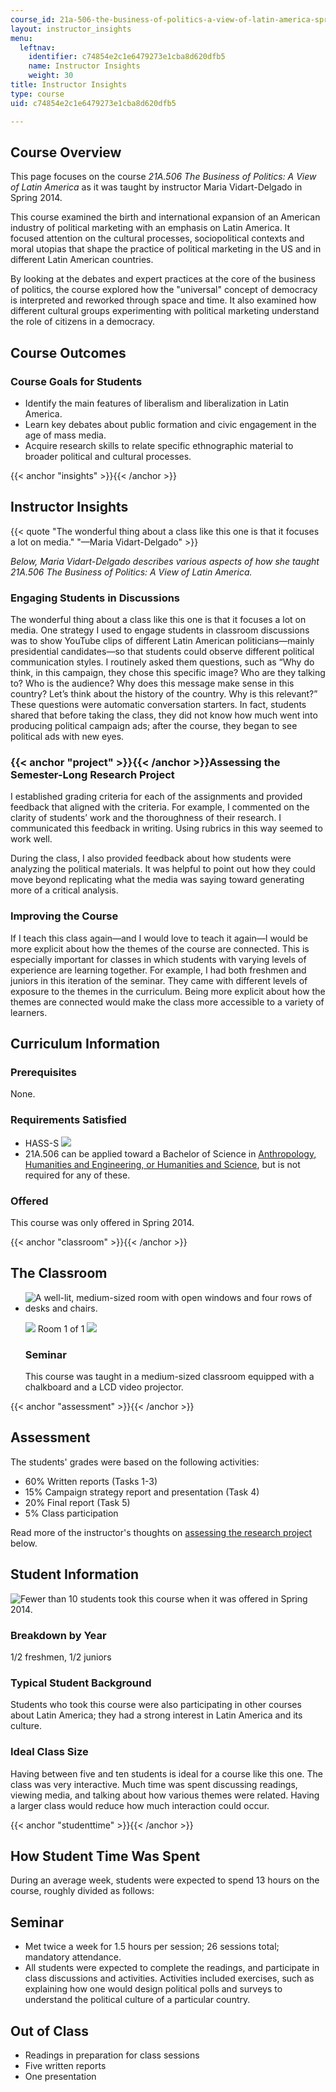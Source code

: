 ```yaml
---
course_id: 21a-506-the-business-of-politics-a-view-of-latin-america-spring-2014
layout: instructor_insights
menu:
  leftnav:
    identifier: c74854e2c1e6479273e1cba8d620dfb5
    name: Instructor Insights
    weight: 30
title: Instructor Insights
type: course
uid: c74854e2c1e6479273e1cba8d620dfb5

---
```


Course Overview
---------------

This page focuses on the course _21A.506 The Business of Politics: A View of Latin America_ as it was taught by instructor Maria Vidart-Delgado in Spring 2014.

This course examined the birth and international expansion of an American industry of political marketing with an emphasis on Latin America. It focused attention on the cultural processes, sociopolitical contexts and moral utopias that shape the practice of political marketing in the US and in different Latin American countries.

By looking at the debates and expert practices at the core of the business of politics, the course explored how the "universal" concept of democracy is interpreted and reworked through space and time. It also examined how different cultural groups experimenting with political marketing understand the role of citizens in a democracy.

Course Outcomes
---------------

### Course Goals for Students

*   Identify the main features of liberalism and liberalization in Latin America.
*   Learn key debates about public formation and civic engagement in the age of mass media.
*   Acquire research skills to relate specific ethnographic material to broader political and cultural processes.

{{< anchor "insights" >}}{{< /anchor >}}

Instructor Insights
-------------------

{{< quote "The wonderful thing about a class like this one is that it focuses a lot on media." "—Maria Vidart-Delgado" >}}

_Below, Maria Vidart-Delgado describes various aspects of how she taught _21A.506 The Business of Politics: A View of Latin America_._

### Engaging Students in Discussions

The wonderful thing about a class like this one is that it focuses a lot on media. One strategy I used to engage students in classroom discussions was to show YouTube clips of different Latin American politicians—mainly presidential candidates—so that students could observe different political communication styles. I routinely asked them questions, such as “Why do think, in this campaign, they chose this specific image? Who are they talking to? Who is the audience? Why does this message make sense in this country? Let’s think about the history of the country. Why is this relevant?” These questions were automatic conversation starters. In fact, students shared that before taking the class, they did not know how much went into producing political campaign ads; after the course, they began to see political ads with new eyes.

### {{< anchor "project" >}}{{< /anchor >}}Assessing the Semester-Long Research Project

I established grading criteria for each of the assignments and provided feedback that aligned with the criteria. For example, I commented on the clarity of students’ work and the thoroughness of their research. I communicated this feedback in writing. Using rubrics in this way seemed to work well.

During the class, I also provided feedback about how students were analyzing the political materials. It was helpful to point out how they could move beyond replicating what the media was saying toward generating more of a critical analysis.

### Improving the Course

If I teach this class again—and I would love to teach it again—I would be more explicit about how the themes of the course are connected. This is especially important for classes in which students with varying levels of experience are learning together. For example, I had both freshmen and juniors in this iteration of the seminar. They came with different levels of exposure to the themes in the curriculum. Being more explicit about how the themes are connected would make the class more accessible to a variety of learners.

Curriculum Information
----------------------

### Prerequisites

None.

### Requirements Satisfied

*   HASS-S ![](/images/educator/icon-question-hass-s.png)
*   21A.506 can be applied toward a Bachelor of Science in [Anthropology, Humanities and Engineering, or Humanities and Science](http://web.mit.edu/anthropology/undergraduate/requirements.html), but is not required for any of these.

### Offered

This course was only offered in Spring 2014.

{{< anchor "classroom" >}}{{< /anchor >}}

The Classroom
-------------

*   ![A well-lit, medium-sized room with open windows and four rows of desks and chairs.](/coursemedia/21a-506-the-business-of-politics-a-view-of-latin-america-spring-2014/030d75149a24d5e89d5ac5093aaad8ed_21A-506_classroom-1.jpg)
    
    ![](/images/educator/classroom_prev_dim.png) Room 1 of 1 ![](/images/educator/classroom_next_dim.png)
    
    ### Seminar
    
    This course was taught in a medium-sized classroom equipped with a chalkboard and a LCD video projector.
    

{{< anchor "assessment" >}}{{< /anchor >}}

Assessment
----------

The students' grades were based on the following activities:

- 60% Written reports (Tasks 1-3)
- 15% Campaign strategy report and presentation (Task 4)
- 20% Final report (Task 5)
- 5% Class participation


Read more of the instructor's thoughts on [assessing the research project](#project) below.

Student Information
-------------------

![Fewer than 10 students took this course when it was offered in Spring 2014.](/coursemedia/21a-506-the-business-of-politics-a-view-of-latin-america-spring-2014/8fc56fc894f007ca624c79806240b779_21A-506_stat-students.png)

### Breakdown by Year

1/2 freshmen, 1/2 juniors

### Typical Student Background

Students who took this course were also participating in other courses about Latin America; they had a strong interest in Latin America and its culture.

### Ideal Class Size

Having between five and ten students is ideal for a course like this one. The class was very interactive. Much time was spent discussing readings, viewing media, and talking about how various themes were related. Having a larger class would reduce how much interaction could occur.

{{< anchor "studenttime" >}}{{< /anchor >}}

How Student Time Was Spent
--------------------------

During an average week, students were expected to spend 13 hours on the course, roughly divided as follows:

Seminar
-------

*   Met twice a week for 1.5 hours per session; 26 sessions total; mandatory attendance.
*   All students were expected to complete the readings, and participate in class discussions and activities. Activities included exercises, such as explaining how one would design political polls and surveys to understand the political culture of a particular country.

Out of Class
------------

*   Readings in preparation for class sessions
*   Five written reports
*   One presentation